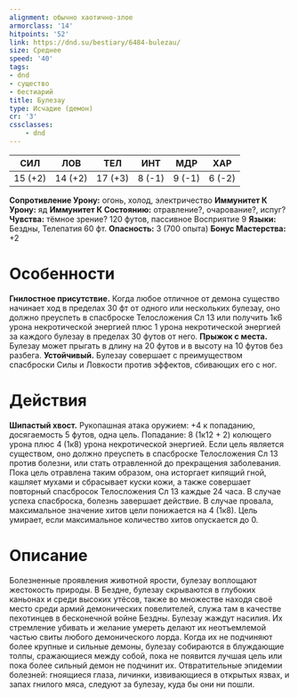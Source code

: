 ```yaml
---
alignment: обычно хаотично-злое
armorclass: '14'
hitpoints: '52'
link: https://dnd.su/bestiary/6484-bulezau/
size: Среднее
speed: '40'
tags:
- dnd
- существо
- бестиарий
title: Булезау
type: Исчадие (демон)
cr: '3'
cssclasses:
    - dnd
---
```



| СИЛ | ЛОВ | ТЕЛ | ИНТ | МДР | ХАР |
|---|---|---|---|---|---|
| 15 (+2) | 14 (+2) | 17 (+3) | 8 (-1) | 9 (-1) | 6 (-2) |
**Сопротивление Урону:** огонь, холод, электричество
**Иммунитет К Урону:** яд
**Иммунитет К Состоянию:** отравление?, очарование?, испуг?
**Чувства:** тёмное зрение? 120 футов, пассивное Восприятие 9
**Языки:** Бездны, Телепатия 60 фт.
**Опасность:** 3 (700 опыта)
**Бонус Мастерства:** +2


# Особенности
**Гнилостное присутствие.** Когда любое отличное от демона существо начинает ход в пределах 30 фт от одного или нескольких булезау, оно должно преуспеть в спасброске Телосложения Сл 13 или получить 1к6 урона некротической энергией плюс 1 урона некротической энергией за каждого булезау в пределах 30 футов от него.
**Прыжок с места.** Булезау может прыгать в длину на 20 футов и в высоту на 10 футов без разбега.
**Устойчивый.** Булезау совершает с преимуществом спасброски Силы и Ловкости против эффектов, сбивающих его с ног.


# Действия
**Шипастый хвост.** Рукопашная атака оружием: +4 к попаданию, досягаемость 5 футов, одна цель. Попадание: 8 (1к12 + 2) колющего урона плюс 4 (1к8) урона некротической энергией. Если цель является существом, оно должно преуспеть в спасброске Телосложения Сл 13 против болезни, или стать отравленной до прекращения заболевания. Пока цель отравлена таким образом, она исторгает кипящий гной, кашляет мухами и сбрасывает куски кожи, а также совершает повторный спасбросок Телосложения Сл 13 каждые 24 часа. В случае успеха спасброска, болезнь завершает действие. В случае провала, максимальное значение хитов цели понижается на 4 (1к8). Цель умирает, если максимальное количество хитов опускается до 0.


# Описание
Болезненные проявления животной ярости, булезау воплощают жестокость природы. В Бездне, булезау скрываются в глубоких каньонах и среди высоких утёсов, также во множестве находя своё место среди армий демонических повелителей, служа там в качестве пехотинцев в бесконечной войне Бездны. Булезау жаждут насилия. Их стремление убивать и желание умереть делают их неотъемлемой частью свиты любого демонического лорда. Когда их не подчиняют более крупные и сильные демоны, булезау собираются в блуждающие толпы, сражающиеся между собой, пока не появится лучшая цель или пока более сильный демон не подчинит их. Отвратительные эпидемии болезней: гноящиеся глаза, личинки, извивающиеся в открытых язвах, и запах гнилого мяса, следуют за булезау, куда бы они ни пошли.